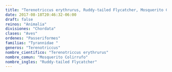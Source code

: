 ```yaml
---
title: "Terenotriccus erythrurus, Ruddy-tailed Flycatcher, Mosquerito Colirrufo"
date: 2017-08-18T20:46:32-06:00
draft: false
reinos: "Animalia"
divisiones: "Chordata"
clases: "Aves"
ordenes: "Passeriformes"
familias: "Tyrannidae "
generos: "Terenotriccus"
nombre_cientifico: "Terenotriccus erythrurus"
nombre_comun: "Mosquerito Colirrufo"
nombre_ingles: "Ruddy-tailed Flycatcher"
---
```

